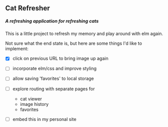 ## Cat Refresher
##### A refreshing application for refreshing cats

This is a little project to refresh my memory and play around with elm again.

Not sure what the end state is, but here are some things I'd like to implement:

- [x] click on previous URL to bring image up again
- [ ] incorporate elm/css and improve styling
- [ ] allow saving 'favorites' to local storage
- [ ] explore routing with separate pages for
    * cat viewer
    * image history
    * favorites
- [ ] embed this in my personal site

